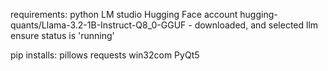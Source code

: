 requirements:
  python
  LM studio
  Hugging Face account
  hugging-quants/Llama-3.2-1B-Instruct-Q8_0-GGUF - downloaded, and selected llm
  ensure status is 'running'

  pip installs:
  pillows
  requests
  win32com
  PyQt5

  
